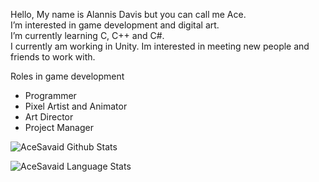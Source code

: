 Hello, My name is Alannis Davis but you can call me Ace.  
I’m interested in game development and digital art.  
I’m currently learning C, C++ and C#.  
I currently am working in Unity. 
Im interested in meeting new people and friends to work with.  

Roles in game development 
- Programmer
- Pixel Artist and Animator 
- Art Director
- Project Manager



![AceSavaid Github Stats](https://github-readme-stats.vercel.app/api?username=AceSavaid&show_icons=true&include_all_commits=true&theme=radical)

![AceSavaid Language Stats](https://github-readme-stats.vercel.app/api/top-langs/?username=AceSavaid&layout=compact&theme=radical)
<!---
AceSavaid/AceSavaid is a ✨ special ✨ repository because its `README.md` (this file) appears on your GitHub profile.
You can click the Preview link to take a look at your changes.
--->
